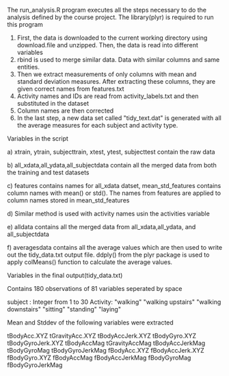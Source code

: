 The run_analysis.R program executes all the steps necessary to do the analysis defined by the course project. The library(plyr) is required to run this program 

1) First, the data is downloaded to the current working directory using download.file and unzipped. Then, the data is read into different variables 
3) rbind is used to merge similar data. Data with similar columns and same entities.
4) Then we extract measurements of only columns with mean and standard deviation measures. After extracting these columns, they are given correct names from features.txt
5) Activity names and IDs are read from activity_labels.txt and then substituted in the dataset
6) Column names are then corrected
7) In the last step, a new data set called "tidy_text.dat" is generated with all the average measures for each subject and activity type.


Variables in the script

a) xtrain, ytrain, subjecttrain, xtest, ytest, subjecttest contain the raw data 

b) all_xdata,all_ydata,all_subjectdata contain all the merged data from both the training and test datasets

c) features contains names for all_xdata datset, mean_std_features contains column names with mean() or std(). The names from features are applied to column names 
stored in mean_std_features

d) Similar method is used with activity names usin the activities variable

e) alldata contains all the merged data from all_xdata,all_ydata, and all_subjectdata

f) averagesdata contains all the average values which are then used to write out the tidy_data.txt output file. ddply() from the plyr package is
used to apply colMeans() function to calculate the average values.


Variables in the final output(tidy_data.txt)

Contains 180 observations of 81 variables seperated by space

subject : Integer from 1 to 30
Activity: "walking" "walking upstairs" "walking downstairs" "sitting" "standing" "laying"

Mean and Stddev of the following variables were extracted

tBodyAcc.XYZ
tGravityAcc.XYZ
tBodyAccJerk.XYZ
tBodyGyro.XYZ
tBodyGyroJerk.XYZ
tBodyAccMag
tGravityAccMag
tBodyAccJerkMag
tBodyGyroMag
tBodyGyroJerkMag
fBodyAcc.XYZ
fBodyAccJerk.XYZ
fBodyGyro.XYZ
fBodyAccMag
fBodyAccJerkMag
fBodyGyroMag
fBodyGyroJerkMag
